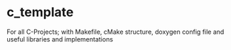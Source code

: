 # c_template
For all C-Projects; with Makefile, cMake structure, doxygen config file and useful libraries and implementations
